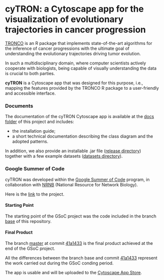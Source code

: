 # cyTRON: a Cytoscape app for the visualization of evolutionary trajectories in cancer progression
[TRONCO](https://github.com/BIMIB-DISCo/TRONCO) is an R package that implements state-of-the-art algorithms for the inference of cancer progressions with the ultimate goal of understanding the evolutionary trajectories driving tumor evolution.

In such a multidisciplinary domain, where computer scientists actively cooperate with biologists, being capable of visually understanding the data is crucial to both parties.

**cyTRON** is a Cytoscape app that was designed for this purpose, i.e., mapping the features provided by the TRONCO R package to a user-friendly and accessible interface.

### Documents
The documentation of the cyTRON Cytoscape app is available at the [docs folder](https://github.com/BIMIB-DISCo/cyTRON/tree/master/docs) of this project and includes:
* the installation guide;
* a short technical documentation describing the class diagram and the adopted patterns.

In addition, we also provide an installable .jar file ([release directory](https://github.com/BIMIB-DISCo/cyTRON/tree/master/release)) together with a few example datasets ([datasets directory](https://github.com/BIMIB-DISCo/cyTRON/tree/master/datasets)).

### Google Summer of Code
cyTRON was developed within the [Google Summer of Code](https://summerofcode.withgoogle.com/) program, in collaboration with [NRNB](http://nrnb.org/) (National Resource for Network Biology).

Here is the [link](https://summerofcode.withgoogle.com/archive/2017/projects/5141157457690624/) to the project.

#### Starting Point
The starting point of the GSoC project was the code included in the branch [base](https://github.com/BIMIB-DISCo/cyTRON/tree/base) of this repository.

#### Final Product
The branch [master](https://github.com/BIMIB-DISCo/cyTRON/tree/master) at commit [41a1433](https://github.com/BIMIB-DISCo/cyTRON/commit/41a1433247238342909f5a8d02d9b88f63f6fb01) is the final product achieved at the end of the GSoC project.

All the differences between the branch base and commit [41a1433](https://github.com/BIMIB-DISCo/cyTRON/commit/41a1433247238342909f5a8d02d9b88f63f6fb01) represent the work carried out during the GSoC conding period.

The app is usable and will be uploaded to the [Cytoscape App Store](http://apps.cytoscape.org). 
